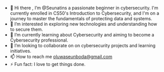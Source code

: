 - 👋 Hi there , I’m @Seunatins a passionate beginner in cybersecurity. I'm currently enrolled in CS50's Introduction to Cybersecurity, and I'm on a journey to master the fundamentals of protecting data and systems.
- 👀 I’m interested in exploring new technologies and understanding how to secure them.
- 🌱 I’m currently learning about Cybersecurity and aiming to become a Cybersecurity professional.
- 💞️ I’m looking to collaborate on on cybersecurity projects and learning initiatives.
- 📫 How to reach me oluwaseunboda@gmail.com
- ⚡ Fun fact: I love to get things done.

<!---
Seunatins/Seunatins is a ✨ special ✨ repository because its `README.md` (this file) appears on your GitHub profile.
You can click the Preview link to take a look at your changes.
--->
